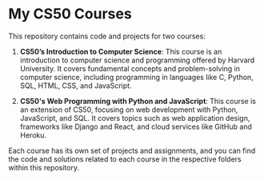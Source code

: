 # My CS50 Courses

This repository contains code and projects for two courses:

1. **CS50’s Introduction to Computer Science**: This course is an introduction to computer science and programming offered by Harvard University. It covers fundamental concepts and problem-solving in computer science, including programming in languages like C, Python, SQL, HTML, CSS, and JavaScript.

2. **CS50's Web Programming with Python and JavaScript**: This course is an extension of CS50, focusing on web development with Python, JavaScript, and SQL. It covers topics such as web application design, frameworks like Django and React, and cloud services like GitHub and Heroku.

Each course has its own set of projects and assignments, and you can find the code and solutions related to each course in the respective folders within this repository.
